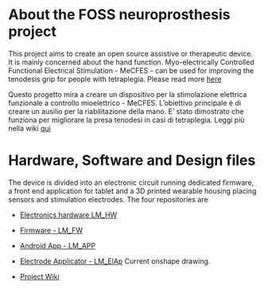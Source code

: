 # About the FOSS neuroprosthesis project
This project aims to create an open source assistive or therapeutic device. It is mainly concerned about the hand function. Myo-electrically Controlled Functional Electrical Stimulation - MeCFES - can be used for improving the tenodesis grip for people with tetraplegia. 
Please read more [here](https://github.com/ThorsenRune/MeCFES/wiki)

Questo progetto mira a creare un dispositivo per la stimolazione elettrica funzionale a controllo mioelettrico - MeCFES. L’obiettivo principale è di creare un ausilio per la riabilitazione della mano. E’ stato dimostrato che funziona per migliorare la presa tenodesi in casi di tetraplegia. 
Leggi più nella wiki [qui](https://translate.google.com/translate?hl=&sl=en&tl=it&u=https%3A%2F%2Fgithub.com%2FThorsenRune%2FMeCFES%2Fwiki)

# Hardware, Software and Design files
The device is divided into an electronic circuit running dedicated firmware, a front end application for tablet and a 3D printed wearable housing placing sensors and stimulation electrodes. 
The four repositories are 

* [Electronics hardware LM_HW](https://github.com/ThorsenRune/LM-HW)
* [Firmware - LM_FW]( https://github.com/ThorsenRune/LM_FW)
* [Android App - LM_APP](https://github.com/ThorsenRune/LM-Android)
* [Electrode Applicator - LM_ElAp](https://cad.onshape.com/documents/661382f7fa0e94bae04c481c/w/cea5bdd3a732ac9eed1e4dd4/e/99b5a64c64c716ef593bdf7d) Current onshape drawing.

* [Project Wiki](https://github.com/ThorsenRune/MeCFES/wiki) 
